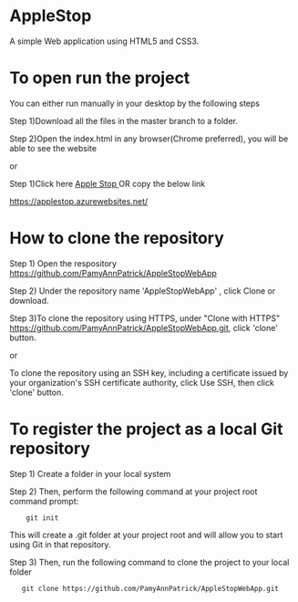 # AppleStop
A simple Web application using HTML5 and CSS3.

# To open run the project


You can either run manually in your desktop by the following steps


Step 1)Download all the files in the master branch to a folder.

Step 2)Open the index.html in any browser(Chrome preferred), you will be able to see the website

  or
              
Step 1)Click here <a href="https://applestop.azurewebsites.net" target="_blank" rel="noopener noreferrer"> Apple Stop </a> OR copy the below link


https://applestop.azurewebsites.net/

# How to clone the repository

Step 1) Open the respository https://github.com/PamyAnnPatrick/AppleStopWebApp


Step 2) Under the repository name 'AppleStopWebApp' , click Clone or download.


Step 3)To clone the repository using HTTPS, under "Clone with HTTPS" https://github.com/PamyAnnPatrick/AppleStopWebApp.git, click 'clone' button. 


   or


To clone the repository using an SSH key, including a certificate issued by your organization's SSH certificate authority, click Use SSH, then click 'clone' button.


# To register the project as a local Git repository

Step 1) Create a folder in your local system

Step 2) Then, perform the following command at your project root command prompt:


        git init


This will create a .git folder at your project root and will allow you to start using Git in that repository.


Step 3) Then, run the following command to clone the project to your local folder


       git clone https://github.com/PamyAnnPatrick/AppleStopWebApp.git

